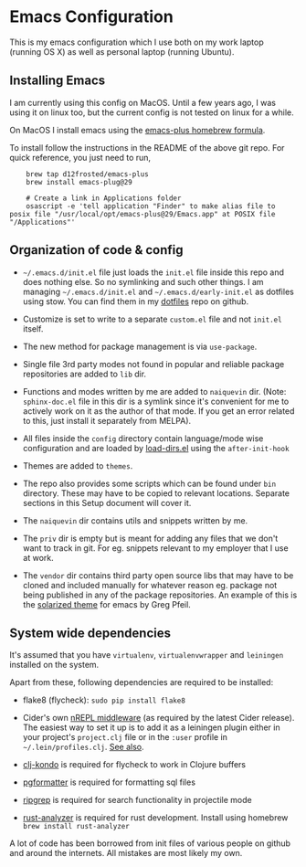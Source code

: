 # Emacs Configuration

This is my emacs configuration which I use both on my work laptop
(running OS X) as well as personal laptop (running Ubuntu).

## Installing Emacs

I am currently using this config on MacOS. Until a few years ago, I
was using it on linux too, but the current config is not tested on
linux for a while.

On MacOS I install emacs using the [emacs-plus homebrew
formula](https://github.com/d12frosted/homebrew-emacs-plus).

To install follow the instructions in the README of the above git
repo. For quick reference, you just need to run,


``` shell
    brew tap d12frosted/emacs-plus
    brew install emacs-plug@29

    # Create a link in Applications folder
    osascript -e 'tell application "Finder" to make alias file to posix file "/usr/local/opt/emacs-plus@29/Emacs.app" at POSIX file "/Applications"'
```

## Organization of code & config

* `~/.emacs.d/init.el` file just loads the `init.el` file inside this
  repo and does nothing else. So no symlinking and such other
  things. I am managing `~/.emacs.d/init.el` and
  `~/.emacs.d/early-init.el` as dotfiles using stow. You can find them
  in my [dotfiles](https://github.com/naiquevin/dotfiles) repo on
  github.

* Customize is set to write to a separate `custom.el` file and not
  `init.el` itself.

* The new method for package management is via `use-package`.

* Single file 3rd party modes not found in popular and reliable
  package repositories are added to `lib` dir.

* Functions and modes written by me are added to `naiquevin`
  dir. (Note: `sphinx-doc.el` file in this dir is a symlink since it's
  convenient for me to actively work on it as the author of that
  mode. If you get an error related to this, just install it
  separately from MELPA).

* All files inside the `config` directory contain language/mode wise
  configuration and are loaded by
  [load-dirs.el](http://elpa.gnu.org/packages/load-dir.html) using the
  `after-init-hook`

* Themes are added to `themes`.

* The repo also provides some scripts which can be found under `bin`
  directory. These may have to be copied to relevant
  locations. Separate sections in this Setup document will cover it.

* The `naiquevin` dir contains utils and snippets written by me.

* The `priv` dir is empty but is meant for adding any files that we
  don't want to track in git. For eg. snippets relevant to my
  employer that I use at work.

* The `vendor` dir contains third party open source libs that may have
  to be cloned and included manually for whatever reason eg. package
  not being published in any of the package repositories. An example
  of this is the [solarized
  theme](https://github.com/sellout/emacs-color-theme-solarized) for
  emacs by Greg Pfeil.


## System wide dependencies

It's assumed that you have `virtualenv`, `virtualenvwrapper` and
`leiningen` installed on the system.

Apart from these, following dependencies are required to be installed:

* flake8 (flycheck): `sudo pip install flake8`

* Cider's own
  [nREPL middleware](https://github.com/clojure-emacs/cider-nrepl) (as
  required by the latest Cider release). The easiest way to set it up
  is to add it as a leiningen plugin either in your project's
  `project.clj` file or in the `:user` profile in
  `~/.lein/profiles.clj`. [See also](https://github.com/clojure-emacs/cider#cider-nrepl-middleware).

* [clj-kondo](https://github.com/clj-kondo/clj-kondo) is required for
  flycheck to work in Clojure buffers

* [pgformatter](https://github.com/darold/pgFormatter) is required for
  formatting sql files

* [ripgrep](https://github.com/BurntSushi/ripgrep) is required for
  search functionality in projectile mode

* [rust-analyzer](https://rust-analyzer.github.io/) is required for
  rust development. Install using homebrew `brew install
  rust-analyzer`

A lot of code has been borrowed from init files of various people on
github and around the internets. All mistakes are most likely my own.
